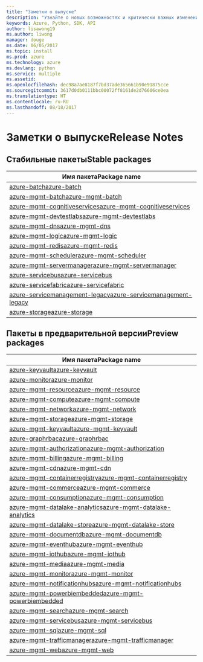 ```yaml
---
title: "Заметки о выпуске"
description: "Узнайте о новых возможностях и критически важных изменениях в библиотеках управления Azure для Python."
keywords: Azure, Python, SDK, API
author: lisawong19
ms.author: liwong
manager: douge
ms.date: 06/05/2017
ms.topic: install
ms.prod: azure
ms.technology: azure
ms.devlang: python
ms.service: multiple
ms.assetid: 
ms.openlocfilehash: dec98a7ae8187f7bd37ade365661b90e91875cce
ms.sourcegitcommit: 3617d0db0111bbc00072ff8161de2d76606ce0ea
ms.translationtype: HT
ms.contentlocale: ru-RU
ms.lasthandoff: 08/18/2017
---
```

# <a name="release-notes"></a><span data-ttu-id="f1f08-104">Заметки о выпуске</span><span class="sxs-lookup"><span data-stu-id="f1f08-104">Release Notes</span></span>

## <a name="stable-packages"></a><span data-ttu-id="f1f08-105">Стабильные пакеты</span><span class="sxs-lookup"><span data-stu-id="f1f08-105">Stable packages</span></span>
| <span data-ttu-id="f1f08-106">Имя пакета</span><span class="sxs-lookup"><span data-stu-id="f1f08-106">Package name</span></span> |
|--------------|
|[<span data-ttu-id="f1f08-107">azure-batch</span><span class="sxs-lookup"><span data-stu-id="f1f08-107">azure-batch</span></span>](https://pypi.org/project/azure-batch/#history)  |   
|[<span data-ttu-id="f1f08-108">azure-mgmt-batch</span><span class="sxs-lookup"><span data-stu-id="f1f08-108">azure-mgmt-batch</span></span>](https://pypi.org/project/azure-mgmt-batch/#history)|
|[<span data-ttu-id="f1f08-109">azure-mgmt-cognitiveservices</span><span class="sxs-lookup"><span data-stu-id="f1f08-109">azure-mgmt-cognitiveservices</span></span>](https://pypi.org/project/azure-mgmt-cognitiveservices/#history)|    
|[<span data-ttu-id="f1f08-110">azure-mgmt-devtestlabs</span><span class="sxs-lookup"><span data-stu-id="f1f08-110">azure-mgmt-devtestlabs</span></span>](https://pypi.org/project/azure-mgmt-devtestlabs/#history)|    
|[<span data-ttu-id="f1f08-111">azure-mgmt-dns</span><span class="sxs-lookup"><span data-stu-id="f1f08-111">azure-mgmt-dns</span></span>](https://pypi.org/project/azure-mgmt-dns/#history) |
|[<span data-ttu-id="f1f08-112">azure-mgmt-logic</span><span class="sxs-lookup"><span data-stu-id="f1f08-112">azure-mgmt-logic</span></span>](https://pypi.org/project/azure-mgmt-logic/#history)|
|[<span data-ttu-id="f1f08-113">azure-mgmt-redis</span><span class="sxs-lookup"><span data-stu-id="f1f08-113">azure-mgmt-redis</span></span>](https://pypi.org/project/azure-mgmt-redis/#history)|
|[<span data-ttu-id="f1f08-114">azure-mgmt-scheduler</span><span class="sxs-lookup"><span data-stu-id="f1f08-114">azure-mgmt-scheduler</span></span>](https://pypi.org/project/azure-mgmt-scheduler/#history)|    
|[<span data-ttu-id="f1f08-115">azure-mgmt-servermanager</span><span class="sxs-lookup"><span data-stu-id="f1f08-115">azure-mgmt-servermanager</span></span>](https://pypi.org/project/azure-mgmt-servermanager/#history)|    
|[<span data-ttu-id="f1f08-116">azure-servicebus</span><span class="sxs-lookup"><span data-stu-id="f1f08-116">azure-servicebus</span></span>](https://pypi.org/project/azure-mgmt-servicebus/#history)|   
|[<span data-ttu-id="f1f08-117">azure-servicefabric</span><span class="sxs-lookup"><span data-stu-id="f1f08-117">azure-servicefabric</span></span>](https://pypi.org/project/azure-servicefabric/#history)|  
|[<span data-ttu-id="f1f08-118">azure-servicemanagement-legacy</span><span class="sxs-lookup"><span data-stu-id="f1f08-118">azure-servicemanagement-legacy</span></span>](https://pypi.org/project/azure-servicemanagement-legacy/#history)|    
|[<span data-ttu-id="f1f08-119">azure-storage</span><span class="sxs-lookup"><span data-stu-id="f1f08-119">azure-storage</span></span>](https://pypi.org/project/azure-storage/#history)|  

## <a name="preview-packages"></a><span data-ttu-id="f1f08-120">Пакеты в предварительной версии</span><span class="sxs-lookup"><span data-stu-id="f1f08-120">Preview packages</span></span>
| <span data-ttu-id="f1f08-121">Имя пакета</span><span class="sxs-lookup"><span data-stu-id="f1f08-121">Package name</span></span> | 
|--------------|
|[<span data-ttu-id="f1f08-122">azure-keyvault</span><span class="sxs-lookup"><span data-stu-id="f1f08-122">azure-keyvault</span></span>](https://pypi.org/project/azure-keyvault/#history)|    
|[<span data-ttu-id="f1f08-123">azure-monitor</span><span class="sxs-lookup"><span data-stu-id="f1f08-123">azure-monitor</span></span>](https://pypi.org/project/azure-monitor/#history)|  
|[<span data-ttu-id="f1f08-124">azure-mgmt-resource</span><span class="sxs-lookup"><span data-stu-id="f1f08-124">azure-mgmt-resource</span></span>](https://pypi.org/project/azure-mgmt-resource/#history)|  
|[<span data-ttu-id="f1f08-125">azure-mgmt-compute</span><span class="sxs-lookup"><span data-stu-id="f1f08-125">azure-mgmt-compute</span></span>](https://pypi.org/project/azure-mgmt-compute/#history)|    
|[<span data-ttu-id="f1f08-126">azure-mgmt-network</span><span class="sxs-lookup"><span data-stu-id="f1f08-126">azure-mgmt-network</span></span>](https://pypi.org/project/azure-mgmt-network/#history)|    
|[<span data-ttu-id="f1f08-127">azure-mgmt-storage</span><span class="sxs-lookup"><span data-stu-id="f1f08-127">azure-mgmt-storage</span></span>](https://pypi.org/project/azure-mgmt-storage/#history)|    
|[<span data-ttu-id="f1f08-128">azure-mgmt-keyvault</span><span class="sxs-lookup"><span data-stu-id="f1f08-128">azure-mgmt-keyvault</span></span>](https://pypi.org/project/azure-mgmt-keyvault/#history)|  
|[<span data-ttu-id="f1f08-129">azure-graphrbac</span><span class="sxs-lookup"><span data-stu-id="f1f08-129">azure-graphrbac</span></span>](https://pypi.org/project/azure-graphrbac/#history)|  
|[<span data-ttu-id="f1f08-130">azure-mgmt-authorization</span><span class="sxs-lookup"><span data-stu-id="f1f08-130">azure-mgmt-authorization</span></span>](https://pypi.org/project/azure-mgmt-authorization/#history)|    
|[<span data-ttu-id="f1f08-131">azure-mgmt-billing</span><span class="sxs-lookup"><span data-stu-id="f1f08-131">azure-mgmt-billing</span></span>](https://pypi.org/project/azure-mgmt-billing/#history)|    
|[<span data-ttu-id="f1f08-132">azure-mgmt-cdn</span><span class="sxs-lookup"><span data-stu-id="f1f08-132">azure-mgmt-cdn</span></span>](https://pypi.org/project/azure-mgmt-cdn/#history)|    
|[<span data-ttu-id="f1f08-133">azure-mgmt-containerregistry</span><span class="sxs-lookup"><span data-stu-id="f1f08-133">azure-mgmt-containerregistry</span></span>](https://pypi.org/project/azure-mgmt-containerregistry/#history)|    
|[<span data-ttu-id="f1f08-134">azure-mgmt-commerce</span><span class="sxs-lookup"><span data-stu-id="f1f08-134">azure-mgmt-commerce</span></span>](https://pypi.org/project/azure-mgmt-commerce/#history)|  
|[<span data-ttu-id="f1f08-135">azure-mgmt-consumption</span><span class="sxs-lookup"><span data-stu-id="f1f08-135">azure-mgmt-consumption</span></span>](https://pypi.org/project/azure-mgmt-consumption/#history)|    
|[<span data-ttu-id="f1f08-136">azure-mgmt-datalake-analytics</span><span class="sxs-lookup"><span data-stu-id="f1f08-136">azure-mgmt-datalake-analytics</span></span>](https://pypi.org/project/azure-mgmt-datalake-analytics/#history)|  
|[<span data-ttu-id="f1f08-137">azure-mgmt-datalake-store</span><span class="sxs-lookup"><span data-stu-id="f1f08-137">azure-mgmt-datalake-store</span></span>](https://pypi.org/project/azure-mgmt-datalake-store/#history)|  
|[<span data-ttu-id="f1f08-138">azure-mgmt-documentdb</span><span class="sxs-lookup"><span data-stu-id="f1f08-138">azure-mgmt-documentdb</span></span>](https://pypi.org/project/azure-mgmt-documentdb/#history)|  
|[<span data-ttu-id="f1f08-139">azure-mgmt-eventhub</span><span class="sxs-lookup"><span data-stu-id="f1f08-139">azure-mgmt-eventhub</span></span>](https://pypi.org/project/azure-mgmt-eventhub/#history)|  
|[<span data-ttu-id="f1f08-140">azure-mgmt-iothub</span><span class="sxs-lookup"><span data-stu-id="f1f08-140">azure-mgmt-iothub</span></span>](https://pypi.org/project/azure-mgmt-iothub/#history)|
|[<span data-ttu-id="f1f08-141">azure-mgmt-media</span><span class="sxs-lookup"><span data-stu-id="f1f08-141">azure-mgmt-media</span></span>](https://pypi.org/project/azure-mgmt-media/#history)|
|[<span data-ttu-id="f1f08-142">azure-mgmt-monitor</span><span class="sxs-lookup"><span data-stu-id="f1f08-142">azure-mgmt-monitor</span></span>](https://pypi.org/project/azure-mgmt-monitor/#history)|    
|[<span data-ttu-id="f1f08-143">azure-mgmt-notificationhubs</span><span class="sxs-lookup"><span data-stu-id="f1f08-143">azure-mgmt-notificationhubs</span></span>](https://pypi.org/project/azure-mgmt-notificationhubs/#history)|  
|[<span data-ttu-id="f1f08-144">azure-mgmt-powerbiembedded</span><span class="sxs-lookup"><span data-stu-id="f1f08-144">azure-mgmt-powerbiembedded</span></span>](https://pypi.org/project/azure-mgmt-powerbiembedded/#history)|    
|[<span data-ttu-id="f1f08-145">azure-mgmt-search</span><span class="sxs-lookup"><span data-stu-id="f1f08-145">azure-mgmt-search</span></span>](https://pypi.org/project/azure-mgmt-search/#history)|
|[<span data-ttu-id="f1f08-146">azure-mgmt-servicebus</span><span class="sxs-lookup"><span data-stu-id="f1f08-146">azure-mgmt-servicebus</span></span>](https://pypi.org/project/azure-mgmt-servicebus/#history)|  
|[<span data-ttu-id="f1f08-147">azure-mgmt-sql</span><span class="sxs-lookup"><span data-stu-id="f1f08-147">azure-mgmt-sql</span></span>](https://pypi.org/project/azure-mgmt-sql/#history)|    
|[<span data-ttu-id="f1f08-148">azure-mgmt-trafficmanager</span><span class="sxs-lookup"><span data-stu-id="f1f08-148">azure-mgmt-trafficmanager</span></span>](https://pypi.org/project/azure-mgmt-trafficmanager/#history)|  
|[<span data-ttu-id="f1f08-149">azure-mgmt-web</span><span class="sxs-lookup"><span data-stu-id="f1f08-149">azure-mgmt-web</span></span>](https://pypi.org/project/azure-mgmt-web/#history)|
